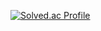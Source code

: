 [![Solved.ac Profile](http://mazassumnida.wtf/api/v2/generate_badge?boj=inf0craw1)](https://solved.ac/inf0craw1/)
